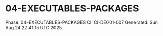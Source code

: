 # 04-EXECUTABLES-PACKAGES
Phase: 04-EXECUTABLES-PACKAGES
CI: CI-DE001-007
Generated: Sun Aug 24 22:41:15 UTC 2025
